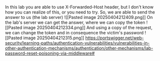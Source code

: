 In this lab you are able to use X-Forwarded-Host header, but I don't know how you can realize of this, or you need to try.
So, we are able to send the answer to us (the lab server) 
![[Pasted image 20250404212409.png]]
On the lab's server we can get the answer, where we can copy the token 
![[Pasted image 20250404212334.png]]
And using a copy of the request, we can change the token and in consequence the victim's password
![[Pasted image 20250404212315.png]]
https://portswigger.net/web-security/learning-paths/authentication-vulnerabilities/vulnerabilities-in-other-authentication-mechanisms/authentication/other-mechanisms/lab-password-reset-poisoning-via-middleware#